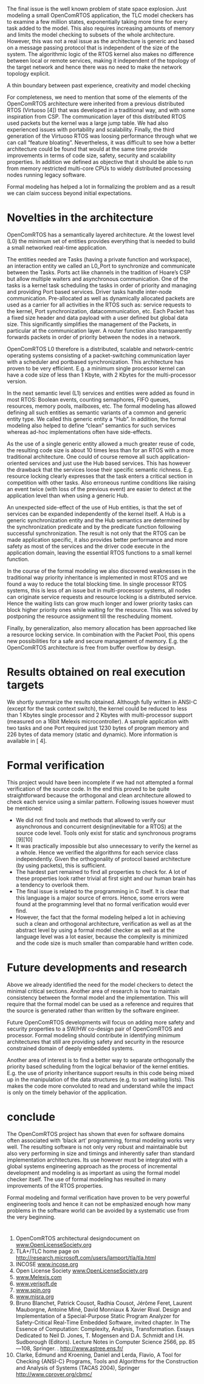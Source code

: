 The final issue is the well known problem of state space explosion. Just modeling a small OpenComRTOS application, the TLC model checkers has to examine a few million states, exponentially taking more time for every task added to the model. This also requires increasing amounts of memory and limits the model checking to subsets of the whole architecture. However, this was not a real issue as the architecture is generic and based on a message passing protocol that is independent of the size of the system. The algorithmic logic of the RTOS kernel also makes no difference between local or remote services, making it independent of the topology of the target network and hence there was no need to make the network topology explicit.

A thin boundary between past experience, creativity and model checking

For completeness, we need to mention that some of the elements of the OpenComRTOS architecture were inherited from a previous distributed RTOS (Virtuoso [4]) that was developed in a traditional way, and with some inspiration from CSP. The communication layer of this distributed RTOS used packets but the kernel was a large jump table. We had also experienced issues with portability and scalability. Finally, the third generation of the Virtuoso RTOS was loosing performance through what we can call “feature bloating”. Nevertheless, it was difficult to see how a better architecture could be found that would at the same time provide improvements in terms of code size, safety, security and scalability properties. In addition we defined as objective that it should be able to run from memory restricted multi-core CPUs to widely distributed processing nodes running legacy software.

Formal modeling has helped a lot in formalizing the problem and as a result we can claim success beyond initial expectations.

# Novelties in the architecture

OpenComRTOS has a semantically layered architecture. At the lowest level (L0) the minimum set of entities provides everything that is needed to build a small networked real-time application.

The entities needed are Tasks (having a private function and workspace), an interaction entity we called an L0_Port to synchronize and communicate between the Tasks. Ports act like channels in the tradition of Hoare’s CSP but allow multiple waiters and asynchronous communication. One of the tasks is a kernel task scheduling the tasks in order of priority and managing and providing Port based services. Driver tasks handle inter-node communication. Pre-allocated as well as dynamically allocated packets are used as a carrier for all activities in the RTOS such as: service requests to the kernel, Port synchronization, datacommunication, etc. Each Packet has a fixed size header and data payload with a user defined but global data size. This significantly simplifies the management of the Packets, in particular at the communication layer. A router function also transparently forwards packets in order of priority between the nodes in a network.

OpenComRTOS L0 therefore is a distributed, scalable and network-centric operating systems consisting of a packet-switching communication layer with a scheduler and portbased synchronization. This architecture has proven to be very efficient. E.g. a minimum single processor kernel can have a code size of less than 1 Kbyte, with 2 Kbytes for the multi-processor version.

In the next semantic level (L1) services and entities were added as found in most RTOS: Boolean events, counting semaphores, FIFO queues, resources, memory pools, mailboxes, etc. The formal modeling has allowed defining all such entities as semantic variants of a common and generic entity type. We called this generic entity a “Hub”. In addition, the formal modeling also helped to define “clean” semantics for such services whereas ad-hoc implementations often have side-effects.

As the use of a single generic entity allowed a much greater reuse of code, the resulting code size is about 10 times less than for an RTOS with a more traditional architecture. One could of course remove all such application-oriented services and just use the Hub based services. This has however the drawback that the services loose their specific semantic richness. E.g. resource locking clearly expresses that the task enters a critical section in competition with other tasks. Also erroneous runtime conditions like raising an event twice (with loss of the previous event) are easier to detect at the application level than when using a generic Hub.

An unexpected side-effect of the use of Hub entities, is that the set of services can be expanded independently of the kernel itself. A Hub is a generic synchronization entity and the Hub semantics are determined by the synchronization predicate and by the predicate function following successful synchronization. The result is not only that the RTOS can be made application specific, it also provides better performance and more safety as most of the services and the driver code execute in the application domain, leaving the essential RTOS functions to a small kernel function.

In the course of the formal modeling we also discovered weaknesses in the traditional way priority inheritance is implemented in most RTOS and we found a way to reduce the total blocking time. In single processor RTOS systems, this is less of an issue but in multi-processor systems, all nodes can originate service requests and resource locking is a distributed service. Hence the waiting lists can grow much longer and lower priority tasks can block higher priority ones while waiting for the resource. This was solved by postponing the resource assignment till the rescheduling moment.

Finally, by generalization, also memory allocation has been approached like a resource locking service. In combination with the Packet Pool, this opens new possibilities for a safe and secure management of memory. E.g. the OpenComRTOS architecture is free from buffer overflow by design.

# Results obtained on real execution targets

We shortly summarize the results obtained. Although fully written in ANSI-C (except for the task context switch), the kernel could be reduced to less than 1 Kbytes single processor and 2 Kbytes with multi-processor support (measured on a 16bit Melexis
microcontroller). A sample application with two tasks and one Port required just 1230 bytes of program memory and 226 bytes of data memory (static and dynamic). More information is available in [ 4].

# Formal verification

This project would have been incomplete if we had not attempted a formal verification of the source code. In the end this proved to be quite straightforward because the orthogonal and clean architecture allowed to check each service using a similar pattern. Following issues however must be mentioned:
- We did not find tools and methods that allowed to verify our asynchronous and concurrent design(inevitable for a RTOS) at the source code level. Tools only exist for static and synchronous programs [9][10]
- It was practically impossible but also unnecessary to verify the kernel as a whole. Hence we verified the algorithms for each service class independently. Given the orthogonality of protocol based architecture (by using packets), this is sufficient.
- The hardest part remained to find all properties to check for. A lot of these properties look rather trivial at first sight and our human brain has a tendency to overlook them. 
- The final issue is related to the programming in C itself. It is clear that this language is a major source of errors. Hence, some errors were found at the programming level that no formal verification would ever find.
- However, the fact that the formal modeling helped a lot in achieving such a clean and orthogonal architecture, verification as well as at the abstract level by using a formal model checker as well as at the language level was a lot easier, because the complexity is minimized and the code size is much smaller than comparable hand written code.

# Future developments and research

Above we already identified the need for the model checkers to detect the minimal critical sections. Another area of research is how to maintain consistency between the formal model and the implementation. This will require that the formal model can be used as a reference and requires that the source is generated rather than
written by the software engineer.

Future OpenComRTOS developments will focus on adding more safety and security properties to a SW/HW co-design pair of OpenComRTOS and processor. Formal modeling should contribute in identifying minimum architectures that still are providing safety and security in the resource constrained domain of deeply embedded systems.

Another area of interest is to find a better way to separate orthogonally the priority based scheduling from the logical behavior of the kernel entities. E.g. the use of priority inheritance support results in this code being mixed up in the manipulation of the data structures (e.g. to sort waiting lists). This makes the code more convoluted to read and understand while the impact is only on the timely behavior of the application.

# conclude
The OpenComRTOS project has shown that even for software domains often associated with ‘black art’ programming, formal modeling works very well. The resulting software is not only very robust and maintainable but also very performing in size and timings and inherently safer than standard implementation architectures. Its use however must be integrated with a global systems engineering approach as the process of incremental development and modeling is as important as using the formal model checker itself. The use of formal modeling has resulted in many improvements of the RTOS properties.

Formal modeling and formal verification have proven to be very powerful engineering tools and hence it can not be emphasized enough how many problems in the software world can be avoided by a systematic use from the very beginning.

#
1. OpenComRTOS architectural designdocument on www.OpenLicenseSociety.org
2. TLA+/TLC home page on http://research.microsoft.com/users/lamport/tla/tla.html
3. INCOSE www.incose.org
4. Open License Society www.OpenLicenseSociety.org
5. www.Melexis.com
6. www.verisoft.de
7. www.spin.org
8. www.misra.org
9. Bruno Blanchet, Patrick Cousot, Radhia Cousot, Jérôme Feret, Laurent Mauborgne, Antoine Miné, David Monniaux & Xavier Rival. Design and Implementation of a Special-Purpose Static Program Analyzer for Safety-Critical Real-Time Embedded Software, invited chapter. In The Essence of Computation: Complexity, Analysis, Transformation. Essays Dedicated to Neil D. Jones, T. Mogensen and D.A. Schmidt and I.H. Sudborough (Editors). Lecture Notes in Computer Science 2566, pp. 85—108, Springer. . http://www.astree.ens.fr/
10. Clarke, Edmund and Kroening, Daniel and Lerda, Flavio, A Tool for Checking {ANSI-C} Programs, Tools and Algorithms for the Construction and Analysis of Systems (TACAS 2004), Springer http://www.cprover.org/cbmc/

